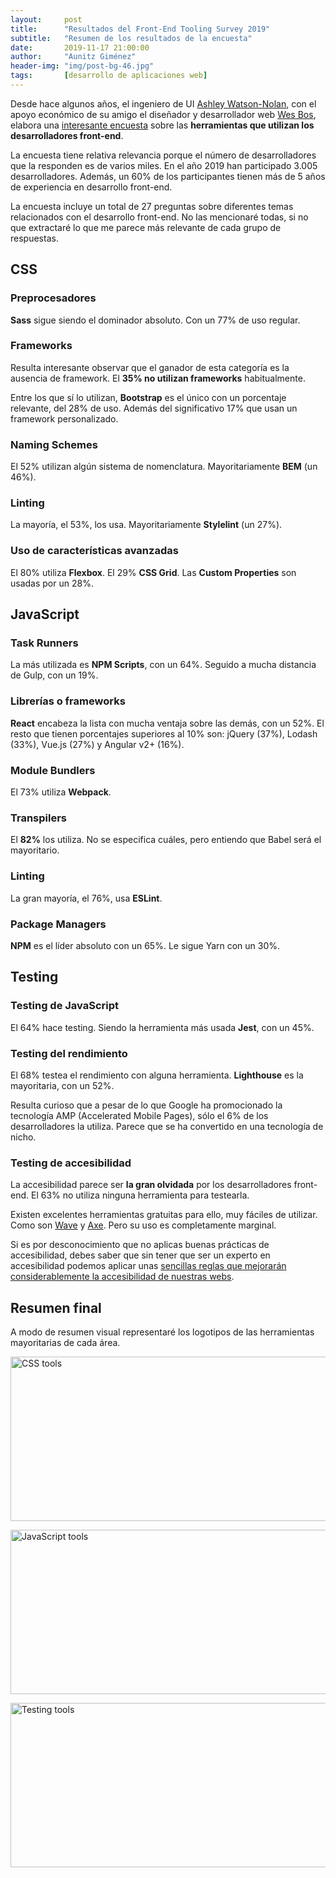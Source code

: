 ```yaml
---
layout:     post
title:      "Resultados del Front-End Tooling Survey 2019"
subtitle:   "Resumen de los resultados de la encuesta"
date:       2019-11-17 21:00:00
author:     "Aunitz Giménez"
header-img: "img/post-bg-46.jpg"
tags:       [desarrollo de aplicaciones web]
---
```


<p>Desde hace algunos años, el ingeniero de UI <a href="https://ashleynolan.co.uk/" target="_blank" rel="noopener noreferrer">Ashley Watson-Nolan</a>, con el apoyo económico de su amigo el diseñador y desarrollador web <a href="https://wesbos.com/" target="_blank" rel="noopener noreferrer">Wes Bos</a>, elabora una <a href="https://ashleynolan.co.uk/blog/frontend-tooling-survey-2019-results" target="_blank" rel="noopener noreferrer">interesante encuesta</a> sobre las <strong>herramientas que utilizan los desarrolladores front-end</strong>.</p>

<p>La encuesta tiene relativa relevancia porque el número de desarrolladores que la responden es de varios miles. En el año 2019 han participado 3.005 desarrolladores. Además, un 60% de los participantes tienen más de 5 años de experiencia en desarrollo front-end.</p>

<p>La encuesta incluye un total de 27 preguntas sobre diferentes temas relacionados con el desarrollo front-end. No las mencionaré todas, si no que extractaré lo que me parece más relevante de cada grupo de respuestas.</p>

<h2>CSS</h2>

<h3>Preprocesadores</h3>

<p><strong>Sass</strong> sigue siendo el dominador absoluto. Con un 77% de uso regular.</p>

<h3>Frameworks</h3>

<p>Resulta interesante observar que el ganador de esta categoría es la ausencia de framework. El <strong>35% no utilizan frameworks</strong> habitualmente.</p>

<p>Entre los que sí lo utilizan, <strong>Bootstrap</strong> es el único con un porcentaje relevante, del 28% de uso. Además del significativo 17% que usan un framework personalizado.</p>

<h3>Naming Schemes</h3>

<p>El 52% utilizan algún sistema de nomenclatura. Mayoritariamente <strong>BEM</strong> (un 46%).</p>

<h3>Linting</h3>

<p>La mayoría, el 53%, los usa. Mayoritariamente <strong>Stylelint</strong> (un 27%).</p>

<h3>Uso de características avanzadas</h3>

<p>El 80% utiliza <strong>Flexbox</strong>. El 29% <strong>CSS Grid</strong>. Las <strong>Custom Properties</strong> son usadas por un 28%.</p>

<h2>JavaScript</h2>

<h3>Task Runners</h3>

<p>La más utilizada es <strong>NPM Scripts</strong>, con un 64%. Seguido a mucha distancia de Gulp, con un 19%.</p>

<h3>Librerías o frameworks</h3>

<p><strong>React</strong> encabeza la lista con mucha ventaja sobre las demás, con un 52%. El resto que tienen porcentajes superiores al 10% son: jQuery (37%), Lodash (33%), Vue.js (27%) y Angular v2+ (16%).</p>

<h3>Module Bundlers</h3>

<p>El 73% utiliza <strong>Webpack</strong>.</p>

<h3>Transpilers</h3>

<p>El <strong>82%</strong> los utiliza. No se especifica cuáles, pero entiendo que Babel será el mayoritario.</p>

<h3>Linting</h3>

<p>La gran mayoría, el 76%, usa <strong>ESLint</strong>.</p>

<h3>Package Managers</h3>

<p><strong>NPM</strong> es el líder absoluto con un 65%. Le sigue Yarn con un 30%.</p>

<h2>Testing</h2>

<h3>Testing de JavaScript</h3>

<p>El 64% hace testing. Siendo la herramienta más usada <strong>Jest</strong>, con un 45%.</p>

<h3>Testing del rendimiento</h3>

<p>El 68% testea el rendimiento con alguna herramienta. <strong>Lighthouse</strong> es la mayoritaria, con un 52%.</p>
<p>Resulta curioso que a pesar de lo que Google ha promocionado la tecnología AMP (Accelerated Mobile Pages), sólo el 6% de los desarrolladores la utiliza. Parece que se ha convertido en una tecnología de nicho.</p>

<h3>Testing de accesibilidad</h3>

<p>La accesibilidad parece ser <strong>la gran olvidada</strong> por los desarrolladores front-end. El 63% no utiliza ninguna herramienta para testearla.</p>

<p>Existen excelentes herramientas gratuitas para ello, muy fáciles de utilizar. Como son <a href="https://wave.webaim.org/" target="_blank" rel="noopener noreferrer">Wave</a> y <a href="https://www.deque.com/axe/axe-for-web/" target="_blank" rel="noopener noreferrer">Axe</a>. Pero su uso es completamente marginal.</p>

<p>Si es por desconocimiento que no aplicas buenas prácticas de accesibilidad, debes saber que sin tener que ser un experto en accesibilidad podemos aplicar unas <a href="https://www.aunitz.net/accesibilidad-web-al-alcance-de-todos/">sencillas reglas que mejorarán considerablemente la accesibilidad de nuestras webs</a>.</p>

<h2>Resumen final</h2>

<p>A modo de resumen visual representaré los logotipos de las herramientas mayoritarias de cada área.</p>

<p><img src="{{ site.baseurl }}/img/resultados-front-end-tooling-survey-2019-01.png" loading="lazy" alt="CSS tools" width="722" height="263"></p>

<p><img src="{{ site.baseurl }}/img/resultados-front-end-tooling-survey-2019-02.png" loading="lazy" alt="JavaScript tools" width="722" height="263"></p>

<p><img src="{{ site.baseurl }}/img/resultados-front-end-tooling-survey-2019-03.png" loading="lazy" alt="Testing tools" width="722" height="263"></p>
